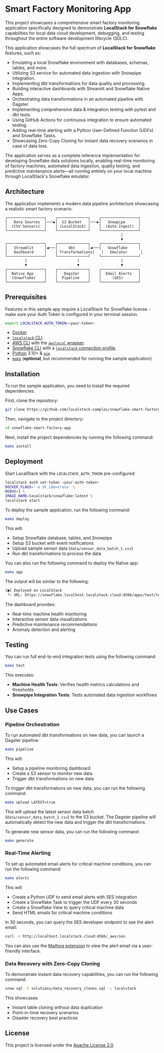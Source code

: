 # Smart Factory Monitoring App

This project showcases a comprehensive smart factory monitoring application specifically designed to demonstrate **LocalStack for Snowflake** capabilities for local data cloud development, debugging, and testing throughout the entire software development lifecycle (SDLC).

This application showcases the full spectrum of **LocalStack for Snowflake** features, such as:

- Emulating a local Snowflake environment with databases, schemas, tables, and more.
- Utilizing S3 service for automated data ingestion with Snowpipe integration.
- Implementing dbt transformations for data quality and processing.
- Building interactive dashboards with Streamlit and Snowflake Native Apps.
- Orchestrating data transformations in an automated pipeline with Dagster.
- Implementing comprehensive data & integration testing with pytest and dbt tests.
- Using GitHub Actions for continuous integration to ensure automated testing.
- Adding real-time alerting with a Python User-Defined Function (UDFs) and Snowflake Tasks.
- Showcasing Zero-Copy Cloning for instant data recovery scenarios in case of data loss.

The application serves as a complete reference implementation for developing Snowflake data solutions locally, enabling real-time monitoring of factory machines, automated data ingestion, quality testing, and predictive maintenance alerts—all running entirely on your local machine through LocalStack's Snowflake emulator.

## Architecture

The application implements a modern data pipeline architecture showcasing a realistic smart factory scenario:

```
┌─────────────────┐    ┌──────────────┐    ┌─────────────────┐
│   Data Sources  │───▶│  S3 Bucket   │───▶│   Snowpipe      │
│  (CSV Sensors)  │    │ (LocalStack) │    │  (Auto-Ingest)  │
└─────────────────┘    └──────────────┘    └─────────────────┘
                                                     │
                                                     ▼
┌─────────────────┐    ┌──────────────┐    ┌─────────────────┐
│   Streamlit     │◀───│     dbt      │◀───│   Snowflake     │
│   Dashboard     │    │ Transformations│   │   Emulator      │
└─────────────────┘    └──────────────┘    └─────────────────┘
         │                       │                   │
         ▼                       ▼                   ▼
┌─────────────────┐    ┌──────────────┐    ┌─────────────────┐
│  Native App     │    │   Dagster    │    │  Email Alerts   │
│  (Snowflake)    │    │  Pipeline    │    │     (SES)       │
└─────────────────┘    └──────────────┘    └─────────────────┘
```

## Prerequisites

Features in this sample app require a LocalStack for Snowflake license - make sure your Auth Token is configured in your terminal session.

```bash
export LOCALSTACK_AUTH_TOKEN=<your-token>
```

- [Docker](https://docs.docker.com/get-docker/)
- [`localstack` CLI](https://docs.localstack.cloud/getting-started/installation/#localstack-cli).
- [AWS CLI](https://docs.localstack.cloud/user-guide/integrations/aws-cli/) with the [`awslocal` wrapper](https://docs.localstack.cloud/user-guide/integrations/aws-cli/#localstack-aws-cli-awslocal).
- [Snowflake CLI](https://docs.snowflake.com/developer-guide/snowflake-cli/index) with a [`localstack` connection profile](https://snowflake.localstack.cloud/user-guide/integrations/snow-cli/).
- [Python](https://www.python.org/downloads/) 3.10+ & [`pip`](https://pip.pypa.io/en/stable/installation/)
- [`make`](https://www.gnu.org/software/make/) (**optional**, but recommended for running the sample application)

## Installation

To run the sample application, you need to install the required dependencies.

First, clone the repository:

```bash
git clone https://github.com/localstack-samples/snowflake-smart-factory-app.git
```

Then, navigate to the project directory:

```bash
cd snowflake-smart-factory-app
```

Next, install the project dependencies by running the following command:

```bash
make install
```

## Deployment

Start LocalStack with the `LOCALSTACK_AUTH_TOKEN` pre-configured:

```bash
localstack auth set-token <your-auth-token>
DOCKER_FLAGS='-e SF_LOG=trace' \
DEBUG=1 \
IMAGE_NAME=localstack/snowflake:latest \
localstack start
```

To deploy the sample application, run the following command:

```bash
make deploy
```

This will:

- Setup Snowflake database, tables, and Snowpipe
- Setup S3 bucket with event notifications
- Upload sample sensor data (`data/sensor_data_batch_1.csv`)
- Run dbt transformations to process the data

You can also run the following command to deploy the Native app:

```bash
make app
```

The output will be similar to the following:

```bash
[●] Deployed on LocalStack
 └─ URL: https://snowflake.localhost.localstack.cloud:4566/apps/test/test/FACTORY_APP_{USER}/
```

The dashboard provides:

- Real-time machine health monitoring
- Interactive sensor data visualizations
- Predictive maintenance recommendations
- Anomaly detection and alerting

## Testing

You can run full end-to-end integration tests using the following command:

```bash
make test
```

This executes:

- **Machine Health Tests**: Verifies health metrics calculations and thresholds
- **Snowpipe Integration Tests**: Tests automated data ingestion workflows

## Use Cases

### Pipeline Orchestration

To run automated dbt transformations on new data, you can launch a Dagster pipeline:

```bash
make pipeline
```

This will:

- Setup a pipeline monitoring dashboard
- Create a S3 sensor to monitor new data
- Trigger dbt transformations on new data

To trigger dbt transformations on new data, you can run the following command:

```bash
make upload LATEST=true
```

This will upload the latest sensor data batch (`data/sensor_data_batch_2.csv`) to the S3 bucket. The Dagster pipeline will automatically detect the new data and trigger the dbt transformations.

To generate new sensor data, you can run the following command:

```bash
make generate
```

### Real-Time Alerting

To set up automated email alerts for critical machine conditions, you can run the following command:

```bash
make alerts
```

This will:

- Create a Python UDF to send email alerts with SES integration
- Create a Snowflake Task to trigger the UDF every 30 seconds
- Create a Snowflake View to query critical machine data
- Send HTML emails for critical machine conditions

In 30 seconds, you can query the SES developer endpoint to see the alert email:

```bash
curl -s http://localhost.localstack.cloud:4566/_aws/ses
```

You can also use the [Mailhog extension](https://github.com/localstack/localstack-extensions/tree/main/mailhog) to view the alert email via a user-friendly interface.

### Data Recovery with Zero-Copy Cloning

To demonstrate instant data recovery capabilities, you can run the following command:

```bash
snow sql -f solutions/data_recovery_clones.sql -c localstack
```

This showcases:

- Instant table cloning without data duplication
- Point-in-time recovery scenarios
- Disaster recovery best practices

## License

This project is licensed under the [Apache License 2.0](LICENSE).
